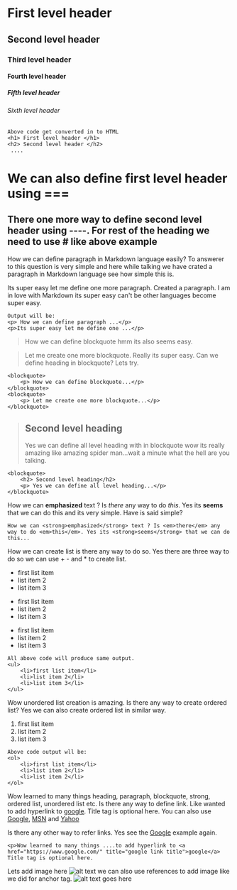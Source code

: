 # First level header
## Second level header
### Third level header
#### Fourth level header
##### Fifth level header
###### Sixth level header
```
Above code get converted in to HTML
<h1> First level header </h1>
<h2> Second level header </h2> 
 ....
```

We can also define first level header using ===
====

There one more way to define second level header using ----. For rest of the heading we need to use # like above example
-----

How we can define paragraph in Markdown language easily? To answerer to this question is very simple and here while talking we have crated a paragraph in Markdown language see how simple this is.

Its super easy let me define one more paragraph. Created a paragraph. I am in love with Markdown its super easy can't be other languages become super easy.

```
Output will be:
<p> How we can define paragraph ...</p>
<p>Its super easy let me define one ...</p>
```

> How we can define blockquote hmm its also seems easy.

> Let me create one more blockquote. Really its super easy. Can we define heading in blockquote? Lets try.

```
<blockquote>
    <p> How we can define blockquote...</p>
</blockquote>
<blockquote>
    <p> Let me create one more blockquote...</p>
</blockquote>
```
> ## Second level heading 
> Yes we can define all level heading with in blockquote wow its really amazing like amazing spider man...wait a minute what the hell are you talking.

```
<blockquote>
    <h2> Second level heading</h2>
    <p> Yes we can define all level heading...</p>
</blockquote>
```

How we can **emphasized** text ? Is *there* any way to do _this_. Yes its __seems__ that we can do this and its very simple. Have is said simple? 
```
How we can <strong>emphasized</strong> text ? Is <em>there</em> any way to do <em>this</em>. Yes its <strong>seems</strong> that we can do this...
```
How we can create list is there any way to do so. Yes there are three way to do so we can use + - and * to create list.
+ first list item
+ list item 2
+ list item 3

- first list item
- list item 2
- list item 3

* first list item 
* list item 2
* list item 3
```
All above code will produce same output.
<ul>
    <li>first list item</li>
    <li>list item 2</li>
    <li>list item 3</li>
</ul>
```
Wow unordered list creation is amazing. Is there any way to create ordered list? Yes we can also create ordered list in similar way.

1. first list item
2. list item 2
3. list item 3

```
Above code output wll be:
<ol>
    <li>first list item</li>
    <li>list item 2</li>
    <li>list item 2</li>
</ol> 
```

Wow learned to many things heading, paragraph, blockquote, strong, ordered list, unordered list etc. Is there any way to define link. Like wanted to add hyperlink to [google](https://www.google.com/ "google link title").   Title tag is optional here. You can also use [Google][1], [MSN][3] and [Yahoo][2]

[1]: https://www.google.com "Google title"
[2]: https://www.yahoo.com
[3]: https://msn.com

Is there any other way to refer links. Yes see the [Google][test] example again.

[test]:https://www.google.com

```
<p>Wow learned to many things ....to add hyperlink to <a href="https://www.google.com/" title="google link title">google</a> Title tag is optional here.  
```

Lets add image here ![alt text](https://madskristensen.gallerycdn.vsassets.io/extensions/madskristensen/markdowneditor/1.12.233/1522879595588/Microsoft.VisualStudio.Services.Icons.Default) we can also use references to add image like we did for anchor tag. ![alt text goes here][reference]

[reference]: https://madskristensen.gallerycdn.vsassets.io/extensions/madskristensen/markdowneditor/1.12.233/1522879595588/Microsoft.VisualStudio.Services.Icons.Default "title goes here"
